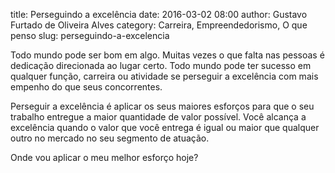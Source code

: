 title: Perseguindo a excelência
date: 2016-03-02 08:00
author: Gustavo Furtado de Oliveira Alves
category: Carreira, Empreendedorismo, O que penso
slug: perseguindo-a-excelencia

Todo mundo pode ser bom em algo. Muitas vezes o que falta nas pessoas é
dedicação direcionada ao lugar certo. Todo mundo pode ter sucesso em
qualquer função, carreira ou atividade se perseguir a excelência com
mais empenho do que seus concorrentes.

Perseguir a excelência é aplicar os seus maiores esforços para que o seu
trabalho entregue a maior quantidade de valor possível. Você alcança a
excelência quando o valor que você entrega é igual ou maior que qualquer
outro no mercado no seu segmento de atuação.

Onde vou aplicar o meu melhor esforço hoje?
